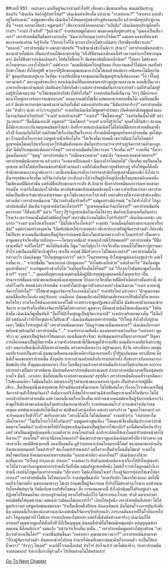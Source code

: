 ##บทที่ 951 : เหล่าเหรา มาเป็นผู้จัดการส่วนตัวให้ที!
เที่ยงตรง
มีแขกมาเยือน
พ่อแม่เปิดประตูต้อนรับ “เฉินเฉิน คิดถึงปู่กับย่าไหม?”
เฉินเฉินส่งเสียงอื้ม แล้วถาม “จางเย่ละคะ?”
“เขาเหรอ แต่งตัวอยู่ในห้องแน่ะ” แม่พูดพลางยิ้ม
เฉินเฉินวิ่งไปหยุดอยู่หน้าประตูห้องนอนเล็ก แล้วยกมือทุบประตูบานนั้น “จางเย่ ออกมาได้แล้ว หนูมาแล้ว”
เสียงจางเย่ดังลอดออกมา “แป๊บนึง”
เฉินเฉินทุบประตูอีกครั้ง เร่งเร้า “จางเย่ เร็วเข้าสิ”
“รู้แล้วน่า!” จางเย่แทบพูดไม่ออก
พ่อมองคนที่อยู่ตรงประตู “คุณคงเป็นเสี่ยวเหรา”
เหราอ้ายหมิ่นปั้นยิ้มอย่างยากเย็น “ฉันควรเรียกคุณว่าอย่างไรดีคะ?”
แม่เคยเจอเธอที่ห้องเช่าของจางเย่มาก่อน จึงรู้จักกัน “เรียกอะไรก็ได้ พวกเราก็อายุไม่ห่างกันมาก เรียกพี่ชายพี่สาวเถอะ”
“ตกลงค่ะ” เหราอ้ายหมิ่นว่า
แม่กล่าวต้อนรับ “รีบเข้ามานั่งข้างในดีกว่า เข้ามาๆ”
เหราอ้ายหมิ่นหอบข้าวของมาด้วยไม่น้อย เป็นตะกร้าผลไม้และของขวัญ “ครึ่งปีที่ผ่านมาเด็กคนนี้สร้างความลำบากให้พวกคุณมาก ฉันได้ฟังมาจากเฉินเฉินแล้ว ไม่ทันได้ซื้ออะไร มีแต่ของติดมือมาเล็กน้อย”
“ไอ้หยา ไม่ต้องเอาอะไรมาหรอก เกรงใจไปแล้ว” แม่หัวเราะ “ตอนที่เย่น้อยไปอยู่กับเธอ ก็รบกวนเธอไว้ไม่น้อย เธอทั้งทำกับข้าวให้เขา ทั้งให้อยู่ฟรี พวกเราก็รู้สึกขอบคุณเธอมาก ถ้าไม่ได้เธอช่วยแต่แรก เย่น้อยคงไม่มีทุกวันนี้”
พูดคุยกับแขกอยู่นาน
ในที่สุด จางเย่ที่เปลี่ยนจากชุดนอนเป็นชุดอยู่บ้านก็เดินออกมา “โอ้ เจ๊ใหญ่เหรามาแล้ว” พลางลูบศีรษะเล็กๆ ของเฉินเฉินที่ยืนคอยเขาตรงประตูอยู่นานสองนาน
ตอนนี้เป็นเวลาอาหารเที่ยงของบ้านพอดี
เดิมทีแม่จะไปทำกับข้าว แต่เหราอ้ายหมิ่นยืนกรานจะทำครัว แม่ก็ห้ามไม่อยู่!
แม่รู้สึกไม่เหมาะสม “จะให้แขกมาทำกับข้าวได้ยังไงกัน!”
จางเย่กลับเห็นดีเห็นงาม “ฮ่าๆ ฝีมืออาหารของเจ๊ใหญ่เหราอร่อยกว่าแม่เยอะเลย”
ตอนแรกแม่ยังไม่เชื่อ แต่พออาหารทยอยขึ้นโต๊ะ แม่ก็ยอมเชื่อแล้ว!
มีแต่อาหารหอมหวนหน้าตาชวนกินทั้งนั้น!
แม่ออกปากร้องชม “นี่มันอร่อยจริงๆ!”
เหราอ้ายหมิ่นเอ่ย “ทำมั่วๆ น่ะค่ะ หวังว่าจะถูกปาก”
จางเย่กับเฉินเฉินไม่พูดพร่ำทำเพลง เปิดศึกแย่งชิงหมูตุ๋นน้ำแดงในจานกันแล้วเรียบร้อย!
“จางเย่! นายอย่าแย่งสิ!”
“จะแย่ง!”
“ชิ้นนี้ของหนู!”
“เธอกินชิ้นนั้นไปสิ! อย่าวุ่นวายน่า!”
“ชิ้นนี้มันเยอะดี! หนูชอบ!”
“ฉันก็ชอบ!
“จางเย่! นายไม่รู้จักโต”
ทุกครั้งที่กินข้าว สองคนนี้ก็มักจะทะเลาะกันจนทุกคนชินชาไปแล้ว อีกทั้งจางเย่และเฉินเฉินก็ไม่ได้กินฝีมือเหราอ้ายหมิ่นมาตั้งครึ่งปี ยิ่งยอมกันไม่ได้!
แม่กับพ่อให้เรื่องกินเป็นเรื่องรอง เรื่องหลักคือพูดคุยกับเหราอ้ายหมิ่น
คุยไปคุยมา ก็วนมาถึงเรื่องจางเย่
แม่พูดด้วยน้ำเสียงโมโห “ไอ้เจี่ยงฮั่นเวยคนนี้ เธอว่ามันน่าโมโหไหมล่ะ! ลูกชายฉันไม่เคยไปหาเรื่องยุ่งอะไรกับมันสักหน่อย มันก็มาประกาศว่าจะทำร้ายผู้จัดการส่วนตัวของลูกฉัน! นี่มันไร้เหตุผลชะมัดเลยว่าไหม?”
เหราอ้ายหมิ่นหันไปหาจางเย่ “เจี่ยงฮั่นเวย?”
จางเย่ยิ้ม “ก็ดาราบู๊คนนั้นแหละ”
“คุ้นหู” เหราอ้ายหมิ่นว่า “เหมือนจะเคยเจอ”
แม่ตะลึง “เธอเคยเจอเขาด้วยเหรอ?”
เหราอ้ายหมิ่นนึกทบทวน แล้วกล่าว “คงหลายปีก่อนแล้ว ฉันเองก็จำไม่ค่อยได้”
เจี่ยงฮั่นเวยเป็นคนในยุทธภพ ต่อให้ไม่นับเป็นคนของสำนักหัวซานแล้ว แต่ก็ยังนับเป็นชาวยุทธ์อิสระอยู่ หรือให้พูดก็คือตั้งสำนักของตนเองจะถูกต้องกว่า เวลานี้เขาแข็งแกร่งยิ่งกว่าบรรดาสำนักใหญ่เหล่านั้นมากนัก ยิ่งไปกว่านั้นวรยุทธ์ของเจี่ยงฮั่นเวยก็จัดว่าล้ำเลิศ กระทั่งกล่าวได้ว่าเป็นผู้ยิ่งใหญ่เลื่องชื่อในยุทธภพอีกคนหนึ่ง ไม่เพียงแค่ฝีมือเท่านั้น แต่ยังมีชื่อเสียงของดาราระดับ A อีกด้วย ที่เหราอ้ายหมิ่นบอกว่าเคยเจอเขามาก่อนนั้น จางเย่จึงไม่แปลกใจสักนิด
ตรงกันข้ามพ่อกับแม่ค่อนข้างตกใจ เพราะสำหรับพวกเขา เหราอ้ายหมิ่นเป็นเพียงเจ้าของห้องเช่าธรรมดา ดูจะไม่มีงานการอะไรด้วยซ้ำ แค่อาศัยรายได้จากค่าเช่าห้องเพียงอย่างเดียว
เหราอ้ายหมิ่นถาม “มันว่าอย่างนั้นจริงหรือ?”
แม่พูดอย่างมีอารมณ์ “จะไม่จริงได้ไง! ไอ้ลูกเต่าบัดซบนั่น! มันเห็นว่าลูกชายฉันรังแกได้ง่ายรึ?”
“ลูกชายคุณนี่นะรังแกได้ง่าย?” เหราอ้ายหมิ่นหันมองจางเย่
“ก็นั่นน่ะสิ!” แม่ว่า “ใครๆ ก็รู้ว่าลูกชายฉันรังแกไม่ได้ง่ายๆ มันยังทะลึ่งมาแหย็มกันอย่างโจ่งแจ้ง เธอว่าหมอนั่นมันยังสติดีอยู่ไหม? เธอว่ามันว่างจนไม่มีอะไรทำรึเปล่า?”
เฉินเฉินเงยหน้า เอ่ยแทรก “จางเย่ นายไปหาเรื่องเขา”
“ฉันไปหาเรื่องใครเล่า” จางเย่ขำ “ตอนนี้คนอื่นต่างหากจะมาหาเรื่องฉัน!”
แม่คำรามอย่างหงุดหงิด “เดิมทีเย่น้อยก็ยุ่งจะตายแล้ว เพิ่งจะประกาศรับผู้จัดการส่วนตัว ก็ต้องพังไม่เป็นท่า พวกคนที่มาติดต่อเป็นผู้จัดการก่อนหน้านี้ต่างไม่กล้ามาเพราะกลัวจะโดนทำร้าย! เป็นเพราะคำพูดของเจ้าเจี่ยงฮั่นเวยที่บอก——ใครมาเจอตีแน่! ทำคนกลัวหนีไปหมดเลย!”
เหราอ้ายหมิ่น “ฝีมือเขาแค่นั้น? จะตีใครได้?”
พ่อได้ยินดังนั้น ก็พูด “เธอไม่รู้อะไร เจ้าเจี่ยงฮั่นเวยคนนี้ไม่ใช่ดาราบู๊ธรรมดาทั่วไป แต่เป็นคนที่มีวิชากังฟูจริงๆ เขาเป็นวรยุทธ์ ฝีมือร้ายกาจ ไม่ใช่แค่อวดอ้าง!”
เหราอ้ายหมิ่นไม่กล่าวอะไร
เฉินเฉินพูด “ป้าใหญ่หนูเก่งกว่า!”
แม่ว่า “ในสายตาหนู ป้าใหญ่หนูต้องเก่งอยู่แล้วจ้ะ แต่เจี่ยงฮั่นเวย…”
จางเย่ขัดขึ้น “พอเถอะแม่ เลิกพูดเถอะ”
“ทำไมต้องเลิกด้วย” แม่ถลึงตาใส่ “ฉันก็แค่พูดคุยเท่านั้นเอง”
จางเย่พูดอย่างช่วยไม่ได้ “แม่ก็คุยเรื่องอื่นได้ไหม?”
แม่ “เรื่องอะไรฉันต้องพูดเรื่องอื่นด้วย?”
จางเย่ “...”
บุคคลที่อยู่ตรงหน้าแม่ท่านนี้คือผู้ที่มีวรยุทธ์สูงสุดคนหนึ่งในยุทธจักร เป็นปรมาจารย์ชั้นแนวหน้าของแท้คนหนึ่งแห่งยุทธภพ ไปบอกว่าเจี่ยงฮั่นเวยฝีมือล้ำเลิศอย่างนั้นอย่างนี้ ล้อเล่นรึไงครับ ต่อหน้าเหราอ้ายหมิ่น จางเย่ยังไม่กล้าพูดว่าตัวเขาเก่งเลย!
เฉินเฉินถาม “จางเย่ นายหาผู้จัดการไปทำไม?”
“ก็ให้มาช่วยดูแลจัดการเรื่องงานฉันไงเล่า” จางเย่ยักไหล่ แล้วกล่าว “ตัวคุณอาเธอตอนนี้ชื่อเสียงโด่งดัง คนรู้จักเยอะ งานก็เยอะ ฉันคนเดียวต่อให้มีสามเศียรหกกรก็รับมือไม่ไหวหรอก ต่อให้ไหว บางเรื่องให้ฉันออกหน้าเองก็ไม่ดี บางอย่างจะพูดปฏิเสธเองก็ไม่ได้ ฉันต้องหาตัวแทนมาช่วยจัดการ ความจริงเรื่องที่ต้องจัดการก็มีไม่กี่อย่างหรอก พูดตรงๆ ก็คือมาช่วยฉันไล่แขกนั่นแหละ”
ได้ยินดังนั้น เฉินเฉินก็พูดขึ้นทันที “งั้นก็ให้ป้าใหญ่หนูเป็นผู้จัดการนายสิ”
จางเย่กะพริบตาพลางยิ้ม “ได้งั้นก็ดีสิ แต่ฉันกลัวว่าป้าใหญ่เธอจะไม่รับน่ะสิ”
เฉินเฉินหันมองเหราอ้ายหมิ่น “ป้าใหญ่ ยังไงป้าก็อยู่บ้านเฉยๆ ไม่มีอะไรทำอยู่แล้วนี่”
เหราอ้ายหมิ่นมองเธอ “ฉันดูว่างขนาดนั้นเลยเหรอ?”
เฉินเฉินกับจางเย่พยักหน้าพร้อมกัน!
เหราอ้ายหมิ่น “...”
จางเย่กระแอมทีหนึ่ง มองเธออย่างเคร่งเครียด “เหล่าเหรา พูดจริงๆ นะ คุณมาเป็นผู้จัดการให้ผมเถอะ ตอนนี้ผมจริงจังนะ ขอเชิญคุณอย่างเป็นทางการเลย!”
ปัญหาการเลือกคนมาเป็นผู้จัดการนั้น ความจริงก่อนหน้านี้ก็มีคนพูดให้จางเย่ฟัง ตอนนั้นจางเย่คิดวิเคราะห์ดูแล้ว คนแรกที่เขานึกถึงก็คือเหราอ้ายหมิ่น อย่างแรกคือเธอว่าง อยู่บ้านเฉยๆ ทั้งวัน อย่างที่สอง เธอคุ้นเคยกับจางเย่เป็นอย่างดี คุ้นขนาดที่เคยนอนเตียงเดียวกันมาหลายครั้ง รู้ไส้รู้พุงกันหมด อย่างที่สาม คือนิสัยใจคอของเหราอ้ายหมิ่น ทั้งบุคลิก ท่าทางล้วนคล้ายคลึงกับจางเย่อย่างยิ่ง ทั้งสองราวกับออกมาจากพิมพ์เดียวกัน ทั้งมุมมองต่อหลายๆ เรื่อง โดยพื้นฐานแล้วเหราอ้ายหมิ่นกับจางเย่ไม่ต่างกันเลย หากจางเย่กลายร่างเป็นสาวสวยพิฆาต นั่นย่อมคือเหราอ้ายหมิ่นอย่างแน่แท้ ถ้าเหราอ้ายหมิ่นกลายเป็นหนุ่มหล่อบาดใจ นั่นก็...เอาเถอะ นั่นก็ย่อมเป็นจางเย่อย่างแน่นอน!
สรุปสั้นๆ เหราอ้ายหมิ่นคือคนที่จางเย่คิดเอาไว้เพียงคนเดียว ไม่มีคนอื่นอีก แต่เขาเองก็รู้ว่าตำแหน่งของเหล่าเหราสูงส่ง เป็นปรมาจารย์ผู้มีชื่อเสียง...ชื่อเสียคนหนึ่งแห่งยุทธภพ ที่บ้านมีห้องเช่าตั้งมากมาย ไม่ได้ขัดสนใดๆ เรื่องอะไรจะต้องมาเป็นผู้จัดการส่วนตัวให้ตนกันเล่า? ดังนั้นจางเย่จึงไปขอให้จางหย่วนฉีช่วยเป็นธุระหาคนให้ในทีแรก ไม่ได้ออกปากกับเหราอ้ายหมิ่น แต่ทว่าตอนนี้เจอเรื่องเจี่ยงฮั่นเวยทำจนพวกคนสมัครเป็นผู้จัดการหนีกระเจิง คำพูดไร้เดียงสาของเฉินเฉินก็จุดประเด็นออกมาอีกครั้ง จางเย่ย่อมผสมโรง!
ทว่าแม้เขาจะคิดว่าสมเหตุผล แต่พ่อและแม่กลับไม่เห็นด้วย
พ่อฟังแล้วสะดุ้งเฮือก
แม่กล่าวอย่างกังวล “พูดอะไรของแก! แกจะทำคนเขาเจ็บตัวรึไง!”
พ่อรีบกล่าวต่อ “อย่างนี้ไม่ได้ ไม่ได้เด็ดขาด”
จางเย่หัวเราะ “เหล่าเหราไม่เป็นไรหรอก”
“ไม่เป็นไรอะไรได้ไงกันเล่า!” แม่พูดอย่างขุ่นเคือง “ไอ้คนแซ่เจี่ยงนั่นมันประกาศว่าถ้ามีคนมาจะโดนตีนะ! แกยังจะขอให้ป้าใหญ่ของเฉินเฉินมาเป็นผู้จัดการให้แกอีก? แกนี่มันเหลือเกินจริงๆ เลย! เขาเป็นแค่ผู้หญิงคนหนึ่ง แถมยังสวย อ่อนโยนปานนี้ แกยังจะปล่อยให้เขาโดนทำร้ายต่อหน้าตาได้อีกเรอะ?”
อ่อนโยน?
อย่างเจ๊นี่อ่อนโยนเหรอ?
นั่นเพราะบ้านเราดูแลเฉินเฉินมาครึ่งปีกว่าต่างหาก คนเขาซาบซึ้ง เลยมีสีหน้าแบบนี้ ลองเป็นคนอื่น ดูสิว่าหล่อนจะอ่อนโยนแบบนี้ไหม! ขนาดหมาของบ้านอื่นยังแขยงหล่อนเลย!
โดนทำร้าย?
ต้องโดนทำร้ายแน่ล่ะ!
แต่ใครจะเป็นฝ่ายโดนนั้นไม่แน่!
จางเย่ไม่สนใจพ่อกับแม่ ยังคงมองเหล่าเหราเช่นเดิม “บอกมาคำเดียว ตกลงไหม?”
เฉินเฉินเองก็ช่วยคะยั้นคะยอ “ป้าใหญ่ ทำเถอะค่ะ ทำเถอะ”
จางเย่เดาว่า ยัยตัวแสบน้อยคิดจะหาเรื่องให้ป้าใหญ่เธอทำ จะได้ไม่ว่างมาจับตาดูเธอทำการบ้านทั้งวันทั้งคืน
แม่ผลักลูกชายทีหนึ่ง ไม่เข้าใจว่าทำไมลูกตนถึงงี่เง่าปานนี้ เธอหันไปพูดกับเหราอ้ายหมิ่น “เสี่ยวเหรา ไม่ต้องไปสนใจเขา! เรื่องผู้จัดการปล่อยให้เขาไปหาเอาเอง!”
เหราอ้ายหมิ่นยิ้ม ไม่ได้ตอบอะไร
จางเย่พูดขึ้นมาอีก “ตกลงรึเปล่า ไม่เอาก็ช่างเถอะ ต่อไปนี้ผมก็จะไม่ถามอีก คุณบอกมาตรงๆ ได้เลย ถ้าคุณเป็นผู้จัดการผม ที่จริงก็ไม่ต้องทำอะไรมาก แค่ช่วยผมรับโทรศัพท์ทุกวัน รับมือกับพวกบริษัทโฆษณา สื่อ การแสดงพวกนี้ ยังไงปกติผมก็ไม่รับอยู่แล้ว คุณปฏิเสธไปให้หมดก็พอ อยากอยู่บ้านก็อยู่ อยากไปรับเด็กก็ไป ไม่กระทบอะไรเลย จริงสิ ผมจะแบ่งค่าคอมมิชชันให้คุณด้วยนะ แต่แน่ล่ะว่ามันคงไม่เยอะเท่าไร”
เงียบไปครู่หนึ่ง เหราอ้ายหมิ่นก็เอ่ยคำ ไม่ได้พูดกับจางเย่ แต่พูดกับพ่อแม่ของเขา “ถ้าเป็นเมื่อหนึ่งปีก่อน ฉันคงเมินแน่ ฉันไม่สนใจวงการบันเทิงสักนิด แต่ตอนนี้เรื่องของน้องสาวและน้องเขยฉันก็จัดการเรียบร้อยแล้ว ภาระกดดันหลายปีในใจก็คลายไปแล้ว ได้ลูกคุณช่วยไว้ไม่น้อย รายละเอียดคงไม่ขอเล่า แต่ครั้งนี้ฉันติดค้างเขาจริงๆ เฉินเฉินก็ได้ครอบครัวคุณช่วยดูแลให้ตั้งครึ่งปี นี่ก็เป็นบุญคุณ ฉันคนนี้ปกติไม่ใช่คนมีเหตุผลนัก แต่บุญคุณต้องทดแทน นี่คือหลักการ”
แม่ตะลึง “แต่ว่าเจ้าเจี่ยงฮั่นเวยนั่น…”
เหราอ้ายหมิ่นพูดอย่างไม่ทุกข์ร้อน “เขานึกว่าตัวเองเป็นใคร?”
จางเย่ตื่นเต้นขึ้นมา “เหล่าเหรา คุณหมายความว่า?”
เหราอ้ายหมิ่นสบตาเขา “เรื่องผู้จัดการส่วนตัว ฉันตกลงช่วยไปก่อน ถ้านายได้คนที่เหมาะสมมาฉันก็จะถอนตัว จะเป็นให้แค่ชั่วคราว”
“ฮ่าๆๆๆ ได้เลย!” จางเย่ดีใจจนเนื้อเต้น!
สำเร็จ!
สำเร็จแล้ว!
เขาไม่คิดจริงๆ ว่าเหราอ้ายหมิ่นจะตอบตกลง!
จังหวะนี้กระบี่คู่ร่วมใจ ไร้เทียมทานในใต้หล้าแล้ว!


[Go To Next Chapter]( ./52.md)